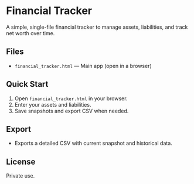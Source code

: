 # Financial Tracker

A simple, single-file financial tracker to manage assets, liabilities, and track net worth over time.

## Files

- `financial_tracker.html` — Main app (open in a browser)

## Quick Start

1. Open `financial_tracker.html` in your browser.
2. Enter your assets and liabilities.
3. Save snapshots and export CSV when needed.

## Export

- Exports a detailed CSV with current snapshot and historical data.

## License

Private use.

